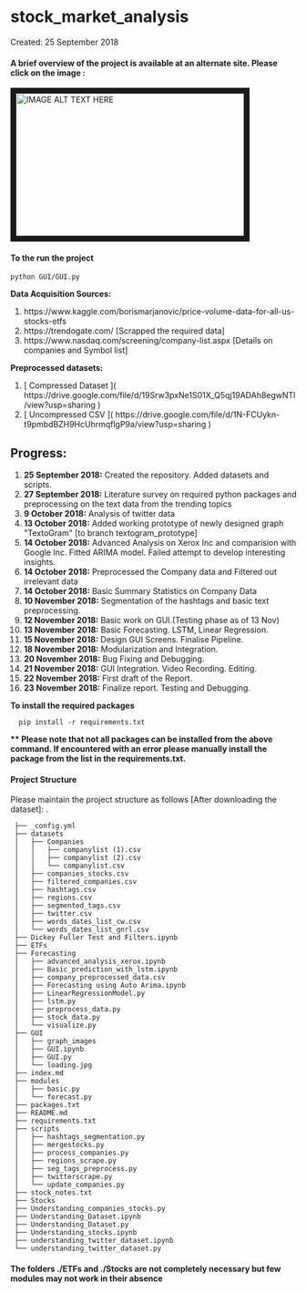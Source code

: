 # stock_market_analysis

Created: 25 September 2018

<h4>A brief overview of the project is available at an alternate site. Please click on the image :</h4>
<a href="http://www.youtube.com/watch?feature=player_embedded&v=OMjrD539SFk
" target="_blank"><img src="http://img.youtube.com/vi/OMjrD539SFk/0.jpg" 
alt="IMAGE ALT TEXT HERE" width="400" height="250" border="10" /></a>


<h4> To the run the project</h4>

```
python GUI/GUI.py
```

<b>Data Acquisition Sources:</b>
<ol>
  <li>https://www.kaggle.com/borismarjanovic/price-volume-data-for-all-us-stocks-etfs</li>
  <li>https://trendogate.com/     [Scrapped the required data] </li>
  <li>https://www.nasdaq.com/screening/company-list.aspx         [Details on companies and Symbol list]</li>
</ol>

<b>Preprocessed datasets:</b>
<ol>
  <li>[ Compressed Dataset ]( https://drive.google.com/file/d/19Srw3pxNe1S01X_Q5qj19ADAh8egwNTl/view?usp=sharing ) </li>
  <li>[ Uncompressed CSV ]( https://drive.google.com/file/d/1N-FCUykn-t9pmbdBZH9HcUhrmqflgP9a/view?usp=sharing )</li>
</ol>

<h2>Progress:</h2>
<ol>
  <li> <b>25 September 2018:</b> Created the repository. Added datasets and scripts. </li>
  <li><b>27 September 2018:</b> Literature survey on required python packages and preprocessing on the text data from the trending topics</li>
  <li><b>9 October 2018:</b> Analysis of twitter data</li>
  <li><b>13 October 2018:</b> Added working prototype of newly designed graph "TextoGram" [to branch textogram_prototype]</li>
  <li><b>14 October 2018:</b> Advanced Analysis on Xerox Inc and comparision with Google Inc. Fitted ARIMA model. Failed attempt to develop interesting insights.</li>
  <li><b>14 October 2018:</b> Preprocessed the Company data and Filtered out irrelevant data</li>
  <li><b>14 October 2018:</b> Basic Summary Statistics on Company Data</li>
  <li><b>10 November 2018:</b> Segmentation of the hashtags and basic text preprocessing.</li>
  <li><b>12 November 2018:</b> Basic work on GUI.(Testing phase as of 13 Nov)</li>
  <li><b>13 November 2018:</b> Basic Forecasting. LSTM, Linear Regression.</li>
  <li><b>15 November 2018:</b> Design GUI Screens. Finalise Pipeline.</li>
  <li><b>18 November 2018:</b> Modularization and Integration. </li>
  <li><b>20 November 2018:</b> Bug Fixing and Debugging.</li>
  <li><b>21 November 2018:</b> GUI Integration. Video Recording. Editing.</li>
  <li><b>22 November 2018:</b> First draft of the Report.</li>
  <li><b>23 November 2018:</b> Finalize report. Testing and Debugging.</li>
</ol>

<b>To install the required packages</b>
```
  pip install -r requirements.txt
```
<b> ** Please note that not all packages can be installed from the above command. If encountered with an error please manually install  the package from the list in the requirements.txt.</b>

<h4> Project Structure </h4>

Please maintain the project structure as follows [After downloading the dataset]:
        .
 ```
  ├── _config.yml
  ├── datasets
  │   ├── Companies
  │   │   ├── companylist (1).csv
  │   │   ├── companylist (2).csv
  │   │   └── companylist.csv
  │   ├── companies_stocks.csv
  │   ├── filtered_companies.csv
  │   ├── hashtags.csv
  │   ├── regions.csv
  │   ├── segmented_tags.csv
  │   ├── twitter.csv
  │   ├── words_dates_list_cw.csv
  │   └── words_dates_list_gnrl.csv
  ├── Dickey Fuller Test and Filters.ipynb
  ├── ETFs
  ├── Forecasting
  │   ├── advanced_analysis_xerox.ipynb
  │   ├── Basic_prediction_with_lstm.ipynb
  │   ├── company_preprocessed_data.csv
  │   ├── Forecasting using Auto Arima.ipynb
  │   ├── LinearRegressionModel.py
  │   ├── lstm.py
  │   ├── preprocess_data.py
  │   ├── stock_data.py
  │   └── visualize.py
  ├── GUI
  │   ├── graph_images
  │   ├── GUI.ipynb
  │   ├── GUI.py
  │   └── loading.jpg
  ├── index.md
  ├── modules
  │   ├── basic.py
  │   └── forecast.py
  ├── packages.txt
  ├── README.md
  ├── requirements.txt
  ├── scripts
  │   ├── hashtags_segmentation.py
  │   ├── mergestocks.py
  │   ├── process_companies.py
  │   ├── regions_scrape.py
  │   ├── seg_tags_preprocess.py
  │   ├── twitterscrape.py
  │   └── update_companies.py
  ├── stock_notes.txt
  ├── Stocks
  ├── Understanding_companies_stocks.py
  ├── Understanding_Dataset.ipynb
  ├── Understanding_Dataset.py
  ├── Understanding_stocks.ipynb
  ├── understanding_twitter_dataset.ipynb
  └── understanding_twitter_dataset.py
```
<h4> The folders ./ETFs and ./Stocks are not completely necessary but few modules may not work in their absence<h4>
  
  
